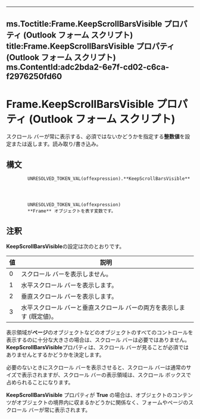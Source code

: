 

---
ms.Toctitle:Frame.KeepScrollBarsVisible プロパティ (Outlook フォーム スクリプト)
title:Frame.KeepScrollBarsVisible プロパティ (Outlook フォーム スクリプト)
ms.ContentId:adc2bda2-6e7f-cd02-c6ca-f2976250fd60
---
# Frame.KeepScrollBarsVisible プロパティ (Outlook フォーム スクリプト)




スクロール バーが常に表示する、必須ではないかどうかを指定する**整数値**を設定または返します。読み取り/書き込み。

## 構文

            UNRESOLVED_TOKEN_VAL(offexpression).**KeepScrollBarsVisible**




            UNRESOLVED_TOKEN_VAL(offexpression)
            **Frame** オブジェクトを表す変数です。



## 注釈
**KeepScrollBarsVisible**の設定は次のとおりです。

|**値**|**説明**|
|---|---|
|0|スクロール バーを表示しません。|
|1|水平スクロール バーを表示します。|
|2|垂直スクロール バーを表示します。|
|3|水平スクロール バーと垂直スクロール バーの両方を表示します (既定値)。|



表示領域が**ページ**のオブジェクトなどのオブジェクトのすべてのコントロールを表示するのに十分な大きさの場合は、スクロール バーは必要ではありません。**KeepScrollBarsVisible**プロパティは、スクロール バーが見ることが必須ではありませんとするかどうかを決定します。



必要のないときにスクロール バーを表示させると、スクロール バーは通常のサイズで表示されますが、スクロール バーの表示領域は、スクロール ボックスで占められることになります。



**KeepScrollBarsVisible** プロパティが **True** の場合は、オブジェクトのコンテンツがオブジェクトの境界内に収まるかどうかに関係なく、フォームやページのスクロール バーが常に表示されます。




